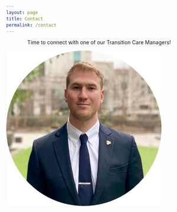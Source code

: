 ```yaml
---
layout: page
title: Contact
permalink: /contact
---
```


<center>Time to connect with one of our Transition Care Managers!</center>

![title](/assets/img/Team.jpg)


